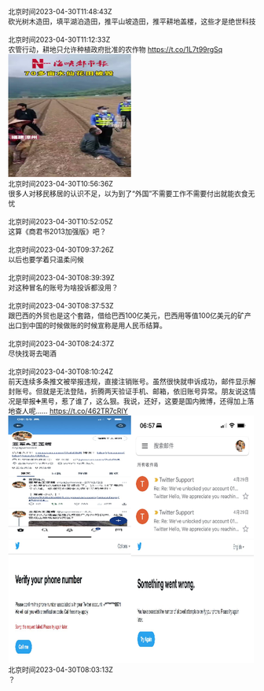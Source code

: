 北京时间2023-04-30T11:48:43Z<br>砍光树木造田，填平湖泊造田，推平山坡造田，推平耕地盖楼，这些才是绝世科技<br><br>北京时间2023-04-30T11:12:33Z<br>农管行动，耕地只允许种植政府批准的农作物 https://t.co/1L7t99rgSq<br><img src='/temp/2023/1652511228353474562_0.jpg' width='250' height='250'><br>北京时间2023-04-30T10:56:36Z<br>很多人对移民移居的认识不足，以为到了“外国”不需要工作不需要付出就能衣食无忧<br><br>北京时间2023-04-30T10:52:05Z<br>这算《商君书2013加强版》吧？<br><br>北京时间2023-04-30T09:37:26Z<br>以后也要学着只温柔问候<br><br>北京时间2023-04-30T08:39:39Z<br>对这种冒名的账号为啥投诉都没用？<br><br>北京时间2023-04-30T08:37:53Z<br>跟巴西的外贸也是这个套路，借给巴西100亿美元，巴西用等值100亿美元的矿产出口到中国的时候做账的时候宣称是用人民币结算。<br><br>北京时间2023-04-30T08:24:37Z<br>尽快找哥去喝酒<br><br>北京时间2023-04-30T08:10:24Z<br>前天连续多条推文被举报违规，直接注销账号。虽然很快就申诉成功，邮件显示解封账号。但就是无法登陆，折腾两天验证手机、邮箱，依旧账号异常。朋友说这情况是举报➕黑号，惹了谁了，这么狠。我说，还好，这要是国内微博，还得加上落地查人呢…… https://t.co/462TR7cRIY<br><img src='/temp/2023/1652465387072798721_0.jpg' width='250' height='250'><img src='/temp/2023/1652465387072798721_1.jpg' width='250' height='250'><img src='/temp/2023/1652465387072798721_2.jpg' width='250' height='250'><img src='/temp/2023/1652465387072798721_3.jpg' width='250' height='250'><br>北京时间2023-04-30T08:03:13Z<br>？<br><br>